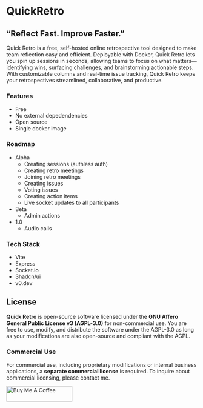 # QuickRetro

## “Reflect Fast. Improve Faster.”

Quick Retro is a free, self-hosted online retrospective tool designed to make team reflection easy and efficient. Deployable with Docker, Quick Retro lets you spin up sessions in seconds, allowing teams to focus on what matters—identifying wins, surfacing challenges, and brainstorming actionable steps. With customizable columns and real-time issue tracking, Quick Retro keeps your retrospectives streamlined, collaborative, and productive.

### Features

- Free
- No external depedendencies
- Open source
- Single docker image

### Roadmap

- Alpha
  - Creating sessions (authless auth)
  - Creating retro meetings
  - Joining retro meetings
  - Creating issues
  - Voting issues
  - Creating action items
  - Live socket updates to all participants
- Beta
  - Admin actions
- 1.0
  - Audio calls

### Tech Stack

- Vite
- Express
- Socket.io
- Shadcn/ui
- v0.dev

## License

**Quick Retro** is open-source software licensed under the **GNU Affero General Public License v3 (AGPL-3.0)** for non-commercial use. You are free to use, modify, and distribute the software under the AGPL-3.0 as long as your modifications are also open-source and compliant with the AGPL.

### Commercial Use

For commercial use, including proprietary modifications or internal business applications, a **separate commercial license** is required. To inquire about commercial licensing, please contact me.

<a href="https://www.buymeacoffee.com/emreycolakoglu" target="_blank"><img src="https://cdn.buymeacoffee.com/buttons/default-orange.png" alt="Buy Me A Coffee" height="41" width="174"></a>
